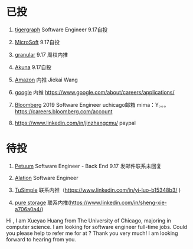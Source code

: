 # 已投
1. [tigergraph](https://boards.greenhouse.io/tigergraph/jobs/1251173) Software Engineer 9.17自投

2. [MicroSoft](https://careers.microsoft.com/us/en/actioncenter)  9.17自投

3. [granular](https://granular.ag/)  9.17 周权内推

4. [Akuna](https://akunacapital.com/job-details?jobid=1243545&gh_jid=1243545)  9.17自投

5. [Amazon](https://www.amazonuniversity.jobs/dashboard) 内推 Jiekai Wang

6. [google](https://careers.google.com/jobs#!t=jo&jid=/google/software-engineer-university-graduate-1600-amphitheatre-pkwy-mountain-view-ca-4204620153&) 内推 https://www.google.com/about/careers/applications/

7. [Bloomberg](https://careers.bloomberg.com/job/detail/68821?el=Students+and+Recent+Graduates&lc=New+York&lc=San+Francisco) 2019 Software Engineer uchicago邮箱 mima：Y。。。  https://careers.bloomberg.com/account

8. https://www.linkedin.com/in/jinzhangcmu/  paypal




# 待投
1. [Petuum](https://www.linkedin.com/jobs/search/?currentJobId=841872460&f_C=13197574&locationId=OTHERS.worldwide) Software Engineer - Back End 9.17 发邮件联系未回复



3. [Alation](https://alation.com/careers/posting/?posting-id=fd8dae88-5abd-4740-99e9-4ab871aea60f)  Software Engineer

4. [TuSimple](https://boards.greenhouse.io/tusimple/jobs/4023145002)  联系内推（https://www.linkedin.com/in/yi-luo-b15348b3/ )

5. [pure storage](https://boards.greenhouse.io/purestorage/jobs/1284017)  联系内推(https://www.linkedin.com/in/sheng-xie-a706a0a4/)


Hi , I am Xueyao Huang from The University of Chicago, majoring in computer science. I am looking for software engineer full-time jobs. Could you please help to refer me for  at ? Thank you very much! I am looking forward to hearing from you.



